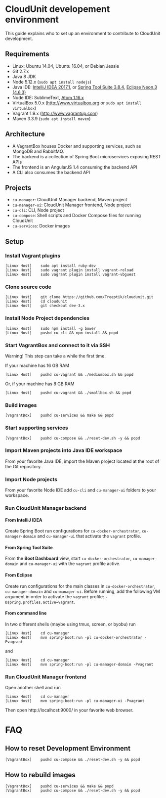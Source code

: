 
# CloudUnit developement environment

This guide explains who to set up an environment to contribute to CloudUnit development.

## Requirements

- Linux: Ubuntu 14.04, Ubuntu 16.04, or Debian Jessie
- Git 2.7.x
- Java 8 JDK
- Node 5.12.x (`sudo apt install nodejs`)
- Java IDE: [IntelliJ IDEA 2017.1](https://www.jetbrains.com/idea/), or [Spring Tool Suite 3.8.4](https://spring.io/tools), [Eclipse Neon.3 (4.6.3)](http://www.eclipse.org/downloads/)
- Node IDE: SublimeText, [Atom 1.16.x](https://atom.io/)
- VirtualBox 5.0.x (http://www.virtualbox.org or `sudo apt install virtualbox`)
- Vagrant 1.9.x (http://www.vagrantup.com)
- Maven 3.3.9 (`sudo apt install maven`)

## Architecture

- A VagrantBox houses Docker and supporting services, such as MongoDB and RabbitMQ.
- The backend is a collection of Spring Boot microservices exposing REST APIs
- The frontend is an AngularJS 1.4 consuming the backend API
- A CLI also consumes the backend API

## Projects

- `cu-manager`: CloudUnit Manager backend, Maven project
- `cu-manager-ui`: CloudUnit Manager frontend, Node project
- `cu-cli`: CLI, Node project
- `cu-compose`: Shell scripts and Docker Compose files for running CloudUnit
- `cu-services`: Docker images

## Setup

### Install Vagrant plugins

```
[Linux Host]    sudo apt install ruby-dev
[Linux Host]    sudo vagrant plugin install vagrant-reload
[Linux Host]    sudo vagrant plugin install vagrant-vbguest
```

### Clone source code

```
[Linux Host]    git clone https://github.com/Treeptik/cloudunit.git
[Linux Host]    cd cloudunit
[Linux Host]    git checkout dev-3.x
```

### Install Node Project dependencies

```
[Linux Host]    sudo npm install -g bower 
[Linux Host]    pushd cu-cli && npm install && popd
```

### Start VagrantBox and connect to it via SSH

Warning! This step can take a while the first time.

If your machine has 16 GB RAM
```
[Linux Host]    pushd cu-vagrant && ./mediumbox.sh && popd
```

Or, if your machine has 8 GB RAM
```
[Linux Host]    pushd cu-vagrant && ./smallbox.sh && popd
```

### Build images

```
[VagrantBox]    pushd cu-services && make && popd
```

### Start supporting services

```
[VagrantBox]    pushd cu-compose && ./reset-dev.sh -y && popd
```

### Import Maven projects into Java IDE workspace

From your favorite Java IDE, import the Maven project located at the root of the Git repository.

### Import Node projects

From your favorite Node IDE add `cu-cli` and `cu-manager-ui` folders to your workspace.

### Run CloudUnit Manager backend

#### From IntelliJ IDEA

Create Spring Boot run configurations for `cu-docker-orchestrator`, `cu-manager-domain` and `cu-manager-ui` that activate the `vagrant` profile.

#### From Spring Tool Suite

From the **Boot Dashboard** view, start `cu-docker-orchestrator`, `cu-manager-domain` and `cu-manager-ui` with the `vagrant` profile active.

#### From Eclipse

Create run configurations for the main classes in `cu-docker-orchestrator`, `cu-manager-domain` and `cu-manager-ui`.
Before running, add the following VM argument in order to activate the `vagrant` profile: `-Dspring.profiles.active=vagrant`.

#### From command line

In two different shells (maybe using tmux, screen, or byobu) run
```
[Linux Host]    cd cu-manager
[Linux Host]    mvn spring-boot:run -pl cu-docker-orchestrator -Pvagrant
```
and
```
[Linux Host]    cd cu-manager
[Linux Host]    mvn spring-boot:run -pl cu-manager-domain -Pvagrant
```

### Run CloudUnit Manager frontend
  
Open another shell and run
```
[Linux Host]    cd cu-manager
[Linux Host]    mvn spring-boot:run -pl cu-manager-ui -Pvagrant
```
Then open http://localhost:9000/ in your favorite web browser.

# FAQ

## How to reset Development Environment

```
[VagrantBox]    pushd cu-compose && ./reset-dev.sh -y && popd
```
    
## How to rebuild images

```
[VagrantBox]    pushd cu-services && make && popd
[VagrantBox]    pushd cu-compose && ./reset-dev.sh -y && popd
```

